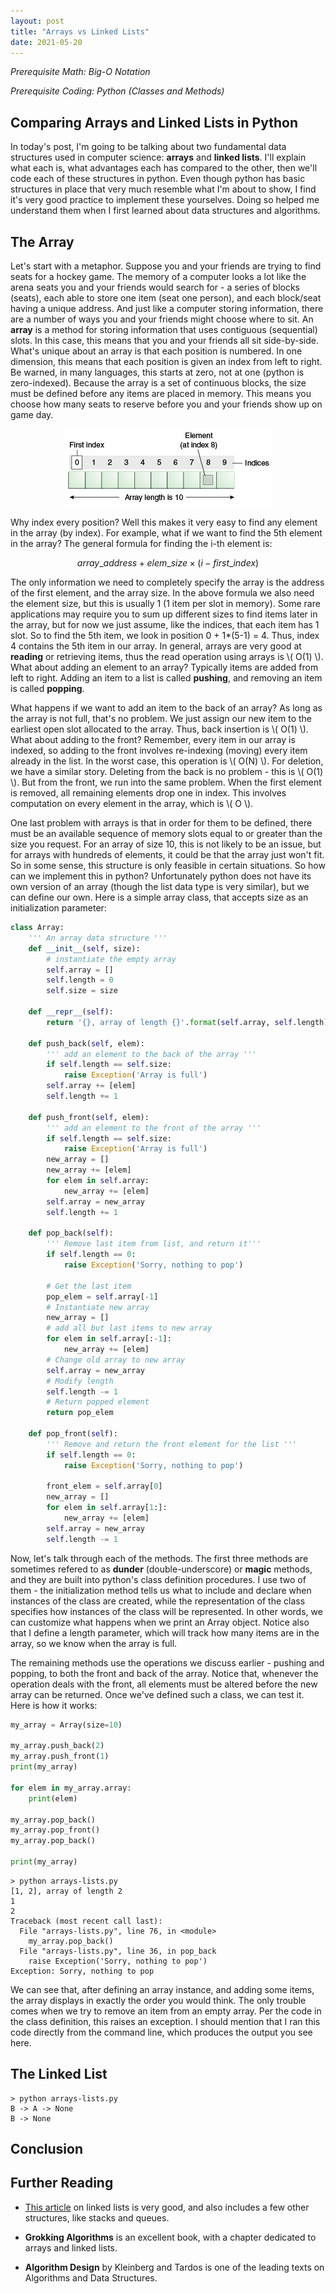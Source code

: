 ```yaml
---
layout: post
title: "Arrays vs Linked Lists"
date: 2021-05-20
---
```

_Prerequisite Math: Big-O Notation_

_Prerequisite Coding: Python (Classes and Methods)_

## Comparing Arrays and Linked Lists in Python

In today's post, I'm going to be talking about two fundamental data structures used in computer science: __arrays__ and __linked lists__. I'll explain what each is, what advantages each has compared to the other, then we'll code each of these structures in python. Even though python has basic structures in place that very much resemble what I'm about to show, I find it's very good practice to implement these yourselves. Doing so helped me understand them when I first learned about data structures and algorithms.

## The Array

Let's start with a metaphor. Suppose you and your friends are trying to find seats for a hockey game. The memory of a computer looks a lot like the arena seats you and your friends would search for - a series of blocks (seats), each able to store one item (seat one person), and each block/seat having a unique address. And just like a computer storing information, there are a number of ways you and your friends might choose where to sit. An __array__ is a method for storing information that uses contiguous (sequential) slots. In this case, this means that you and your friends all sit side-by-side. What's unique about an array is that each position is numbered. In one dimension, this means that each position is given an index from left to right. Be warned, in many languages, this starts at zero, not at one (python is zero-indexed). Because the array is a set of continuous blocks, the size must be defined before any items are placed in memory. This means you choose how many seats to reserve before you and your friends show up on game day.

<center><img src="/img/array.png" alt = "digits"></center>

Why index every position? Well this makes it very easy to find any element in the array (by index). For example, what if we want to find the 5th element in the array? The general formula for finding the i-th element is:

$$ array\_address + elem\_size \times (i - first\_index) $$

The only information we need to completely specify the array is the address of the first element, and the array size. In the above formula we also need the element size, but this is usually 1 (1 item per slot in memory). Some rare applications may require you to sum up different sizes to find items later in the array, but for now we just assume, like the indices, that each item has 1 slot. So to find the 5th item, we look in position  0 + 1*(5-1) = 4. Thus, index 4 contains the 5th item in our array. In general, arrays are very good at __reading__ or retrieving items, thus the read operation using arrays is \\( O(1) \\). What about adding an element to an array? Typically items are added from left to right. Adding an item to a list is called __pushing__, and removing an item is called __popping__. 

What happens if we want to add an item to the back of an array? As long as the array is not full, that's no problem. We just assign our new item to the earliest open slot allocated to the array. Thus, back insertion is \\( O(1) \\). What about adding to the front? Remember, every item in our array is indexed, so adding to the front involves re-indexing (moving) every item already in the list. In the worst case, this operation is \\( O(N) \\). For deletion, we have a similar story. Deleting from the back is no problem - this is \\( O(1) \\). But from the front, we run into the same problem. When the first element is removed, all remaining elements drop one in index. This involves computation on every element in the array, which is \\( O \\). 

One last problem with arrays is that in order for them to be defined, there must be an available sequence of memory slots equal to or greater than the size you request. For an array of size 10, this is not likely to be an issue, but for arrays with hundreds of elements, it could be that the array just won't fit. So in some sense, this structure is only feasible in certain situations. So how can we implement this in python? Unfortunately python does not have its own version of an array (though the list data type is very similar), but we can define our own. Here is a simple array class, that accepts size as an initialization parameter:

```python
class Array:
    ''' An array data structure '''
    def __init__(self, size):
        # instantiate the empty array
        self.array = []
        self.length = 0
        self.size = size

    def __repr__(self):
        return '{}, array of length {}'.format(self.array, self.length)
    
    def push_back(self, elem):
        ''' add an element to the back of the array '''
        if self.length == self.size:
            raise Exception('Array is full')
        self.array += [elem]
        self.length += 1

    def push_front(self, elem):
        ''' add an element to the front of the array '''
        if self.length == self.size:
            raise Exception('Array is full')
        new_array = []
        new_array += [elem]
        for elem in self.array:
            new_array += [elem]
        self.array = new_array
        self.length += 1

    def pop_back(self):
        ''' Remove last item from list, and return it'''
        if self.length == 0:
            raise Exception('Sorry, nothing to pop')

        # Get the last item
        pop_elem = self.array[-1]
        # Instantiate new array
        new_array = []
        # add all but last items to new array
        for elem in self.array[:-1]:
            new_array += [elem]
        # Change old array to new array
        self.array = new_array
        # Modify length
        self.length -= 1
        # Return popped element
        return pop_elem

    def pop_front(self):
        ''' Remove and return the front element for the list '''
        if self.length == 0:
            raise Exception('Sorry, nothing to pop')

        front_elem = self.array[0]
        new_array = []
        for elem in self.array[1:]:
            new_array += [elem]
        self.array = new_array
        self.length -= 1
```
Now, let's talk through each of the methods. The first three methods are sometimes refered to as __dunder__ (double-underscore) or __magic__ methods, and they are built into python's class definition procedures. I use two of them - the initialization method tells us what to include and declare when instances of the class are created, while the representation of the class specifies how instances of the class will be represented. In other words, we can customize what happens when we print an Array object. Notice also that I define a length parameter, which will track how many items are in the array, so we know when the array is full.

The remaining methods use the operations we discuss earlier - pushing and popping, to both the front and back of the array. Notice that, whenever the operation deals with the front, all elements must be altered before the new array can be returned. Once we've defined such a class, we can test it. Here is how it works:

```python
my_array = Array(size=10)

my_array.push_back(2)
my_array.push_front(1)
print(my_array)

for elem in my_array.array:
    print(elem)

my_array.pop_back()
my_array.pop_front()
my_array.pop_back()

print(my_array)
```
```console
> python arrays-lists.py
[1, 2], array of length 2
1
2
Traceback (most recent call last):
  File "arrays-lists.py", line 76, in <module>
    my_array.pop_back()
  File "arrays-lists.py", line 36, in pop_back
    raise Exception('Sorry, nothing to pop')
Exception: Sorry, nothing to pop
```
We can see that, after defining an array instance, and adding some items, the array displays in exactly the order you would think. The only trouble comes when we try to remove an item from an empty array. Per the code in the class definition, this raises an exception. I should mention that I ran this code directly from the command line, which produces the output you see here.

## The Linked List

```console
> python arrays-lists.py
B -> A -> None
B -> None
```

## Conclusion

## Further Reading 

- [This article](https://realpython.com/linked-lists-python/#how-to-remove-a-node) on linked lists is very good, and also includes a few other structures, like stacks and queues.

- __Grokking Algorithms__ is an excellent book, with a chapter dedicated to arrays and linked lists.

- __Algorithm Design__ by Kleinberg and Tardos is one of the leading texts on Algorithms and Data Structures.
